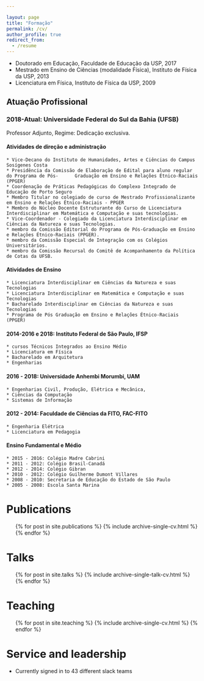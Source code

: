 ```yaml
---

layout: page
title: "Formação"
permalink: /cv/
author_profile: true
redirect_from: 
  - /resume
---
```

* Doutorado em Educação, Faculdade de Educação da USP, 2017
* Mestrado em Ensino de Ciências (modalidade Física), Instituto de Física da USP, 2013
* Licenciatura em Física, Instituto de Física da USP, 2009

Atuação Profissional
------

### 2018-Atual: Universidade Federal do Sul da Bahia (UFSB)  
  Professor Adjunto, Regime: Dedicação exclusiva.
#### Atividades de direção e administração

    * Vice-Decano do Instituto de Humanidades, Artes e Ciências do Campus Sosígenes Costa
    * Presidência da Comissão de Elaboração de Edital para aluno regular do Programa de Pós-      Graduação em Ensino e Relações Étnico-Raciais (PPGER)
    * Coordenação de Práticas Pedagógicas do Complexo Integrado de Educação de Porto Seguro
    * Membro Titular no colegiado de curso de Mestrado Profissionalizante em Ensino e Relações Étnico-Raciais - PPGER
    * Membro do Núcleo Docente Estruturante do Curso de Licenciatura Interdisciplinar em Matemática e Computação e suas tecnologias.
    * Vice-Coordenador - Colegiado da Licenciatura Interdisciplinar em Ciências da Natureza e suas Tecnologias.
    * membro da Comissão Editorial do Programa de Pós-Graduação em Ensino e Relações Étnico-Raciais (PPGER).
    * membro da Comissão Especial de Integração com os Colégios Universitários.
    * membro da Comissão Recursal do Comitê de Acompanhamento da Política de Cotas da UFSB.

#### Atividades de Ensino
    * Licenciatura Interdisciplinar em Ciências da Natureza e suas Tecnologias
    * Licenciatura Interdisciplinar em Matemática e Computação e suas Tecnologias
    * Bacharelado Interdisciplinar em Ciências da Natureza e suas Tecnologias
    * Programa de Pós Graduação em Ensino e Relações Étnico-Raciais (PPGER)

#### 2014-2016 e 2018: Instituto Federal de São Paulo, IFSP
    * cursos Técnicos Integrados ao Ensino Médio
    * Licenciatura em Física
    * Bacharelado em Arquitetura
    * Engenharias

#### 2016 - 2018: Universidade Anhembi Morumbi, UAM
    * Engenharias Civil, Produção, Elétrica e Mecânica,  
    * Ciências da Computação
    * Sistemas de Informação

#### 2012 - 2014: Faculdade de Ciências da FITO, FAC-FITO
    * Engenharia Elétrica
    * Licenciatura em Pedagogia  

#### Ensino Fundamental e Médio

    * 2015 - 2016: Colégio Madre Cabrini
    * 2011 - 2012: Colégio Brasil-Canadá
    * 2012 - 2014: Colégio Gibran
    * 2010 - 2012: Colégio Guilherme Dumont Villares
    * 2008 - 2010: Secretaria de Educação do Estado de São Paulo
    * 2005 - 2008: Escola Santa Marina


Publications
======
  <ul>{% for post in site.publications %}
    {% include archive-single-cv.html %}
  {% endfor %}</ul>

Talks
======
  <ul>{% for post in site.talks %}
    {% include archive-single-talk-cv.html %}
  {% endfor %}</ul>

Teaching
======
  <ul>{% for post in site.teaching %}
    {% include archive-single-cv.html %}
  {% endfor %}</ul>

Service and leadership
======
* Currently signed in to 43 different slack teams
